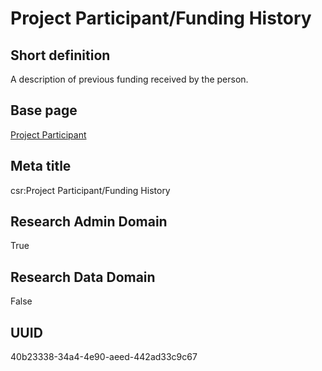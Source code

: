 # Project Participant/Funding History
## Short definition
A description of previous funding received by the person.
## Base page
[Project Participant](../../Objects/Project%20Participant.md)
## Meta title
csr:Project Participant/Funding History
## Research Admin Domain
True
## Research Data Domain
False
## UUID
40b23338-34a4-4e90-aeed-442ad33c9c67
